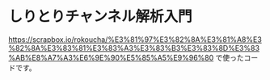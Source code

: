 # しりとりチャンネル解析入門

https://scrapbox.io/rokoucha/%E3%81%97%E3%82%8A%E3%81%A8%E3%82%8A%E3%83%81%E3%83%A3%E3%83%B3%E3%83%8D%E3%83%AB%E8%A7%A3%E6%9E%90%E5%85%A5%E9%96%80 で使ったコードです。
